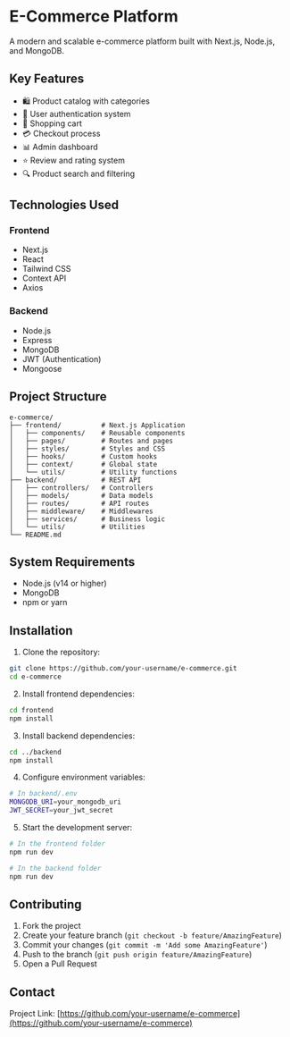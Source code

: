 # E-Commerce Platform

A modern and scalable e-commerce platform built with Next.js, Node.js, and MongoDB.

## Key Features

- 🛍️ Product catalog with categories
- 👤 User authentication system
- 🛒 Shopping cart
- 💳 Checkout process
- 📊 Admin dashboard
- ⭐ Review and rating system
- 🔍 Product search and filtering

## Technologies Used

### Frontend
- Next.js
- React
- Tailwind CSS
- Context API
- Axios

### Backend
- Node.js
- Express
- MongoDB
- JWT (Authentication)
- Mongoose

## Project Structure

```
e-commerce/
├── frontend/          # Next.js Application
│   ├── components/    # Reusable components
│   ├── pages/         # Routes and pages
│   ├── styles/        # Styles and CSS
│   ├── hooks/         # Custom hooks
│   ├── context/       # Global state
│   └── utils/         # Utility functions
├── backend/           # REST API
│   ├── controllers/   # Controllers
│   ├── models/        # Data models
│   ├── routes/        # API routes
│   ├── middleware/    # Middlewares
│   ├── services/      # Business logic
│   └── utils/         # Utilities
└── README.md
```


## System Requirements

- Node.js (v14 or higher)
- MongoDB
- npm or yarn

## Installation

1. Clone the repository:
```bash
git clone https://github.com/your-username/e-commerce.git
cd e-commerce
```

2. Install frontend dependencies:
```bash
cd frontend
npm install
```

3. Install backend dependencies:
```bash
cd ../backend
npm install
```

4. Configure environment variables:
```bash
# In backend/.env
MONGODB_URI=your_mongodb_uri
JWT_SECRET=your_jwt_secret
```

5. Start the development server:
```bash
# In the frontend folder
npm run dev

# In the backend folder
npm run dev
```

## Contributing

1. Fork the project
2. Create your feature branch (`git checkout -b feature/AmazingFeature`)
3. Commit your changes (`git commit -m 'Add some AmazingFeature'`)
4. Push to the branch (`git push origin feature/AmazingFeature`)
5. Open a Pull Request



## Contact


Project Link: [https://github.com/your-username/e-commerce](https://github.com/your-username/e-commerce)
